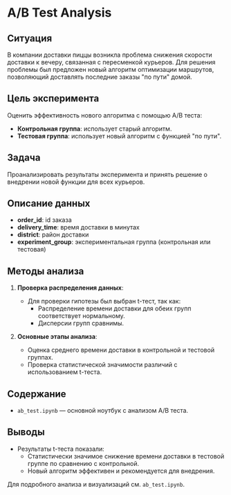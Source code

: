 # A/B Test Analysis

## Ситуация
В компании доставки пиццы возникла проблема снижения скорости доставки к вечеру, связанная с пересменкой курьеров. Для решения проблемы был предложен новый алгоритм оптимизации маршрутов, позволяющий доставлять последние заказы "по пути" домой.

## Цель эксперимента
Оценить эффективность нового алгоритма с помощью A/B теста:
- **Контрольная группа**: использует старый алгоритм.
- **Тестовая группа**: использует новый алгоритм с функцией "по пути".

## Задача
Проанализировать результаты эксперимента и принять решение о внедрении новой функции для всех курьеров.

## Описание данных
- **order_id**: id заказа
- **delivery_time**: время доставки в минутах
- **district**: район доставки
- **experiment_group**: экспериментальная группа (контрольная или тестовая)

## Методы анализа
1. **Проверка распределения данных**:
   - Для проверки гипотезы был выбран t-тест, так как:
     - Распределение времени доставки для обеих групп соответствует нормальному.
     - Дисперсии групп сравнимы.

2. **Основные этапы анализа**:
   - Оценка среднего времени доставки в контрольной и тестовой группах.
   - Проверка статистической значимости различий с использованием t-теста.

## Содержание
- `ab_test.ipynb` — основной ноутбук с анализом A/B теста.

## Выводы
- Результаты t-теста показали:
  - Статистически значимое снижение времени доставки в тестовой группе по сравнению с контрольной.
  - Новый алгоритм эффективен и рекомендуется для внедрения.

Для подробного анализа и визуализаций см. `ab_test.ipynb`.
